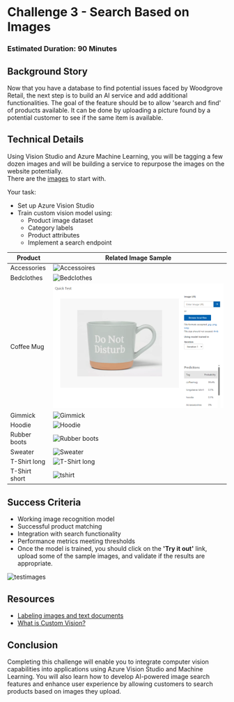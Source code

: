 # Challenge 3 - Search Based on Images

### Estimated Duration: 90 Minutes

## Background Story

Now that you have a database to find potential issues faced by Woodgrove Retail, the next step is to build an AI service and add additional functionalities. The goal of the feature should be to allow 'search and find' of products available. It can be done by uploading a picture found by a potential customer to see if the same item is available.

## Technical Details

Using Vision Studio and Azure Machine Learning, you will be tagging a few dozen images and will be building a service to repurpose the images on the website potentially.  
There are the [images](https://openhackguides.blob.core.windows.net/ai-openhack/images.zip) to start with.

Your task:

* Set up Azure Vision Studio
* Train custom vision model using:
  * Product image dataset
  * Category labels
  * Product attributes
  * Implement a search endpoint

| Product | Related Image Sample |
|---------|----------------------|
|Accessories|![Accessoires](images/Accessoires.png) |
|Bedclothes|![Bedclothes](images/Bedclothes.png)|
|Coffee Mug|![Coffee Mug](images/CoffeeMug.png)|
|Gimmick|![Gimmick](images/Gimmick.png)|
|Hoodie|![Hoodie](images/Hoodie.png)|
|Rubber boots|![Rubber boots](images/Rubberboots.png)|
|Sweater|![Sweater](images/Sweater.png)|
|T-Shirt long|![T-Shirt long](images/T-Shirtlong.png)|
|T-Shirt short|![tshirt](images/T-Shirtshort.png)|

## Success Criteria

* Working image recognition model
* Successful product matching
* Integration with search functionality
* Performance metrics meeting thresholds
* Once the model is trained, you should click on the **'Try it out'** link, upload some of the sample images, and validate if the results are appropriate.

![testimages](images/testimages.png)

 
<!-- <validation step="accfe7c1-5b47-4971-b0bc-d1ed77092e2e" /> -->


## Resources

- [Labeling images and text documents](https://learn.microsoft.com/en-us/azure/machine-learning/how-to-label-data?view=azureml-api-2)
- [What is Custom Vision?](https://learn.microsoft.com/en-us/azure/ai-services/Custom-Vision-Service/overview)

## Conclusion

Completing this challenge will enable you to integrate computer vision capabilities into applications using Azure Vision Studio and Machine Learning. You will also learn how to develop AI-powered image search features and enhance user experience by allowing customers to search products based on images they upload.

